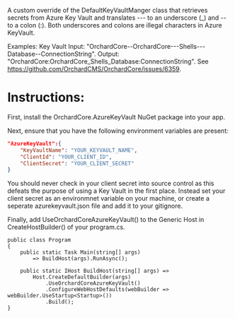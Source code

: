 A custom override of the DefaultKeyVaultManger class that retrieves secrets from Azure Key Vault and translates ---
to an underscore (_)  and -- to a colon (:). Both underscores and colons are illegal characters in Azure KeyVault.

Examples:
Key Vault Input: "OrchardCore--OrchardCore---Shells---Database--ConnectionString".
Output: "OrchardCore:OrchardCore_Shells_Database:ConnectionString".
See https://github.com/OrchardCMS/OrchardCore/issues/6359.


# Instructions:
First, install the OrchardCore.AzureKeyVault NuGet package into your app.


Next, ensure that you have the following environment variables are present:
```json
"AzureKeyVault":{
    "KeyVaultName": "YOUR_KEYVAULT_NAME",
    "ClientId": "YOUR_CLIENT_ID",
    "ClientSecret": "YOUR_CLIENT_SECRET"
}
```
You should never check in your client secret into source control as this defeats the purpose of using a Key Vault in the first place. Instead set your client secret as an environmnet variable on your machine, or create a seperate azurekeyvault.json file and add it to your gitignore.

Finally, add UseOrchardCoreAzureKeyVault() to the Generic Host in CreateHostBuilder() of your program.cs.

```charsp
public class Program
{
    public static Task Main(string[] args)
        => BuildHost(args).RunAsync();

    public static IHost BuildHost(string[] args) =>
        Host.CreateDefaultBuilder(args)
            .UseOrchardCoreAzureKeyVault()
            .ConfigureWebHostDefaults(webBuilder => webBuilder.UseStartup<Startup>())
            .Build();
}
```